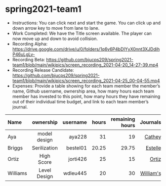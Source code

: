 # spring2021-team1
 
 
- Instructions: You can click next and start the game. You can click up and down arrow key to move from lane to lane.
- Work Completed: We have the Title screen available. The player can now move up and down to avoid collision. 
- Recording Alpha: https://drive.google.com/drive/u/0/folders/1q6v6P4bDIYyX0nnt3XJDdihP46uLgLv-
- Recording Beta: https://github.com/bjucps209/spring2021-team1/blob/main/wikipics/screen_recording_2021-04-20_14-27-39.mp4
- Recording Release Candidate: https://github.com/bjucps209/spring2021-team1/blob/main/wikipics/screen_recording_2021-04-25_00-04-55.mp4 
- Expenses: Provide a table showing for each team member the member’s name, Github username, ownership area, how many hours each team member has invested to this point, how many hours they have remaining out of their individual time budget, and link to each team member’s journal.

| Name |ownership |username | hours | remaining hours | Journals |
| :----------- | :-----------: |--------:| --------:| --------:| --------:| 
|Aya | model design|aya228| 31 | 19 | [Cathey](https://github.com/bjucps209/spring2021-team1/wiki/CatheyJournal)|
|Briggs |Serilization| bestel01 | 20.25|  29.75| [Estelle](https://github.com/bjucps209/spring2021-team1/wiki/EstelleJournal)|
|Ortiz|High Score| jorti426 | 25 | 15 | [Ortiz](https://github.com/bjucps209/spring2021-team1/wiki/OrtizJournal)|
|Williams | Level Design | wdleu445 |20|30| [William's](https://github.com/bjucps209/spring2021-team1/wiki/Williams'sJournal)|


